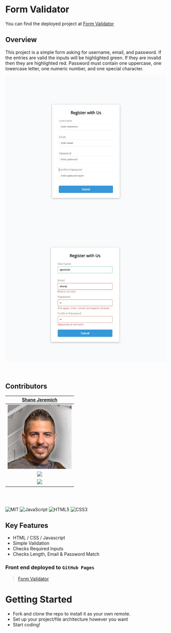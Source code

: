 # Form Validator

You can find the deployed project at [Form Validator](https://sjeremich23.github.io/Form-Validator/)

## Overview

This project is a simple form asking for username, email, and password. If the entries are valid the inputs will be highlighted green. If they are invalid then they are highlighted red. Password must contain one uppercase, one lowercase letter, one numeric number, and one special character.

![Form 1](/images/form1.jpg)
![Form 2](/images/form2.jpg)

<br>

## Contributors

|                                        [Shane Jeremich](https://github.com/sjeremich23)                                        |
| :----------------------------------------------------------------------------------------------------------------------------: |
|                         [<img src="images/shane.png" width = "200" />](https://github.com/sjeremich23)                         |
|                    [<img src="https://github.com/favicon.ico" width="15"> ](https://github.com/sjeremich23)                    |
| [ <img src="https://static.licdn.com/sc/h/al2o9zrvru7aqj8e1x2rzsrca" width="15"> ](https://www.linkedin.com/in/shanejeremich/) |

<br>
<br>

![MIT](https://img.shields.io/packagist/l/doctrine/orm.svg)
![JavaScript](https://img.shields.io/badge/javascript-%23323330.svg?&logo=javascript&logoColor=%23F7DF1E)
![HTML5](https://img.shields.io/badge/html5-%23E34F26.svg?logo=html5&logoColor=white)
![CSS3](https://img.shields.io/badge/css3-%231572B6.svg?logo=css3&logoColor=white)

## Key Features

- HTML / CSS / Javascript
- Simple Validation
- Checks Required Inputs
- Checks Length, Email & Password Match

### Front end deployed to `GitHub Pages`

> [Form Validator](https://sjeremich23.github.io/Form-Validator/)

# Getting Started

- Fork and clone the repo to install it as your own remote.
- Set up your project/file architecture however you want
- Start coding!
